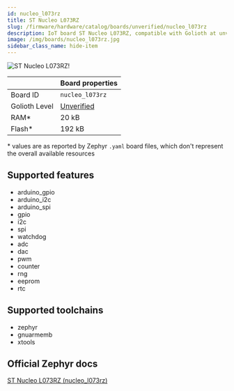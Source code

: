 ```yaml
---
id: nucleo_l073rz
title: ST Nucleo L073RZ
slug: /firmware/hardware/catalog/boards/unverified/nucleo_l073rz
description: IoT board ST Nucleo L073RZ, compatible with Golioth at unverified level.
image: /img/boards/nucleo_l073rz.jpg
sidebar_class_name: hide-item
---
```


[//]: # (This is an auto-generated file, do not edit! Changes to it will be lost upon re-generation)

![ST Nucleo L073RZ!](/img/boards/nucleo_l073rz.jpg "ST Nucleo L073RZ")

|                | Board properties     |
| -------------  | -------------------- |
| Board ID       | `nucleo_l073rz` |
| Golioth Level  | [Unverified](/firmware/hardware#unverified-boards) |
| RAM*           | 20 kB |
| Flash*         | 192 kB |

\* values are as reported by Zephyr `.yaml` board files, which don't represent the overall available resources



## Supported features

* arduino_gpio
* arduino_i2c
* arduino_spi
* gpio
* i2c
* spi
* watchdog
* adc
* dac
* pwm
* counter
* rng
* eeprom
* rtc

## Supported toolchains

* zephyr
* gnuarmemb
* xtools

## Official Zephyr docs

[ST Nucleo L073RZ (nucleo_l073rz)](https://docs.zephyrproject.org/latest/boards/st/nucleo_l073rz/doc/index.html)
